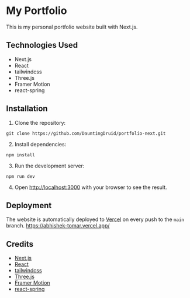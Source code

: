 # My Portfolio

This is my personal portfolio website built with Next.js.

## Technologies Used

- Next.js
- React
- tailwindcss
- Three.js
- Framer Motion
- react-spring


## Installation

1. Clone the repository:
```
git clone https://github.com/DauntingDruid/portfolio-next.git
```

2. Install dependencies:
```
npm install
```

3. Run the development server:
```
npm run dev
```

4. Open [http://localhost:3000](http://localhost:3000) with your browser to see the result.

## Deployment

The website is automatically deployed to [Vercel](https://vercel.com) on every push to the `main` branch.
https://abhishek-tomar.vercel.app/

## Credits
- [Next.js](https://nextjs.org)
- [React](https://reactjs.org/)
- [tailwindcss](https://tailwindcss.com/)
- [Three.js](https://threejs.org/)
- [Framer Motion](https://www.framer.com/motion/)
- [react-spring](https://www.react-spring.dev/)
